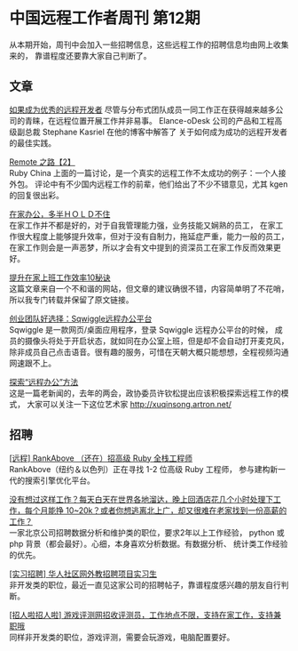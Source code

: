 # 中国远程工作者周刊 第12期

从本期开始，周刊中会加入一些招聘信息，这些远程工作的招聘信息均由网上收集来的，
靠谱程度还要靠大家自己判断了。

## 文章

[如果成为优秀的远程开发者](http://www.infoq.com/cn/news/2015/02/remote-developer)
尽管与分布式团队成员一同工作正在获得越来越多公司的青睐，在远程位置开展工作并非易事。
Elance-oDesk 公司的产品和工程高级副总裁 Stephane Kasriel 在他的博客中解答了
关于如何成为成功的远程开发者的最佳实践。

[Remote 之路【2】](https://ruby-china.org/topics/24413)  
Ruby China 上面的一篇讨论，是一个真实的远程工作不太成功的例子：一个人接外包。
评论中有不少国内远程工作的前辈，他们给出了不少不错意见，尤其 kgen 的回复很出彩。

[在家办公，多半ＨＯＬＤ不住](http://www.nbweekly.com/culture/frontier/201301/32151.aspx)  
在家工作并不都是好的，对于自我管理能力强，业务技能又娴熟的员工，
在家工作很大程度上能够提升效率，但对于没有自制力，拖延症严重，能力一般的员工，
在家工作则会是一声恶梦，所以才会有文中提到的资深员工在家工作反而效果更好。

[提升在家上班工作效率10秘诀](https://gist.github.com/greatghoul/d5169b8f41f805381f32)  
这篇文章来自一个不和谐的网站，但文章的建议确很不错，内容简单明了不花哨，
所以我专门转载并保留了原文链接。

[创业团队好选择：Sqwiggle远程办公平台](http://tech2ipo.com/60178)  
Sqwiggle 是一款网页/桌面应用程序，登录 Sqwiggle 远程办公平台的时候，
成员的摄像头将处于开启状态，就如同在办公室上班，但是却不会自动打开麦克风，
除非成员自己点击语音。很有趣的服务，可惜在天朝大概只能想想，全程视频沟通网速跟不上。

[探索“远程办公”方法](http://epaper.gmw.cn/gmrb/html/2014-03/12/nw.D110000gmrb_20140312_2-07.htm)  
这是一篇老新闻的，去年的两会，政协委员许钦松提出应该积极探索远程工作的模式，
大家可以关注一下这位艺术家 <http://xuqinsong.artron.net/>

## 招聘

[[远程] RankAbove （还在）招高级 Ruby 全栈工程师](https://ruby-china.org/topics/24630)  
RankAbove（纽约＆以色列）正在寻找 1-2 位高级 Ruby 工程师， 
参与建构新一代的搜索引擎优化平台。

[没有想过这样工作？每天白天在世界各地溜达，晚上回酒店花几个小时处理下工作，每个月能挣 10~20k？或者你想逃离北上广，却又很难在老家找到一份高薪的工作？](https://v2ex.com/t/176601)  
一家北京公司招聘数据分析和维护类的职位，要求2年以上工作经验，
python 或 php 背景（都会最好）。心细，本身喜欢分析数据。有数据分析、
统计类工作经验的优先。

[[实习招聘] 华人社区网外教招聘项目实习生](http://yizaoyiwan.com/discussion/356/)  
非开发类的职位，最近一直见这家公司的招聘帖子，靠谱程度感兴趣的朋友自行判断。

[[招人啦招人啦] 游戏评测网招收评测员，工作地点不限，支持在家工作，支持兼职哦](http://yizaoyiwan.com/discussion/355/)  
同样非开发类的职位，游戏评测，需要会玩游戏，电脑配置要好。